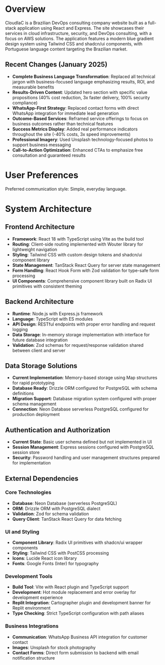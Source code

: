 # Overview

CloudIaC is a Brazilian DevOps consulting company website built as a full-stack application using React and Express. The site showcases their services in cloud infrastructure, security, and DevOps consulting, with a focus on AWS solutions. The application features a modern blue gradient design system using Tailwind CSS and shadcn/ui components, with Portuguese language content targeting the Brazilian market.

## Recent Changes (January 2025)
- **Complete Business Language Transformation**: Replaced all technical jargon with business-focused language emphasizing results, ROI, and measurable benefits
- **Results-Driven Content**: Updated hero section with specific value propositions (40% cost reduction, 3x faster delivery, 100% security compliance)
- **WhatsApp-First Strategy**: Replaced contact forms with direct WhatsApp integration for immediate lead generation
- **Outcome-Based Services**: Reframed service offerings to focus on business outcomes rather than technical features
- **Success Metrics Display**: Added real performance indicators throughout the site (-40% costs, 3x speed improvements)
- **Professional Imagery**: Used Unsplash technology-focused photos to support business messaging
- **Call-to-Action Optimization**: Enhanced CTAs to emphasize free consultation and guaranteed results

# User Preferences

Preferred communication style: Simple, everyday language.

# System Architecture

## Frontend Architecture
- **Framework**: React 18 with TypeScript using Vite as the build tool
- **Routing**: Client-side routing implemented with Wouter library for lightweight navigation
- **Styling**: Tailwind CSS with custom design tokens and shadcn/ui component library
- **State Management**: TanStack React Query for server state management
- **Form Handling**: React Hook Form with Zod validation for type-safe form processing
- **UI Components**: Comprehensive component library built on Radix UI primitives with consistent theming

## Backend Architecture
- **Runtime**: Node.js with Express.js framework
- **Language**: TypeScript with ES modules
- **API Design**: RESTful endpoints with proper error handling and request logging
- **Data Storage**: In-memory storage implementation with interface for future database integration
- **Validation**: Zod schemas for request/response validation shared between client and server

## Data Storage Solutions
- **Current Implementation**: Memory-based storage using Map structures for rapid prototyping
- **Database Ready**: Drizzle ORM configured for PostgreSQL with schema definitions
- **Migration Support**: Database migration system configured with proper schema management
- **Connection**: Neon Database serverless PostgreSQL configured for production deployment

## Authentication and Authorization
- **Current State**: Basic user schema defined but not implemented in UI
- **Session Management**: Express sessions configured with PostgreSQL session store
- **Security**: Password handling and user management structures prepared for implementation

## External Dependencies

### Core Technologies
- **Database**: Neon Database (serverless PostgreSQL)
- **ORM**: Drizzle ORM with PostgreSQL dialect
- **Validation**: Zod for schema validation
- **Query Client**: TanStack React Query for data fetching

### UI and Styling
- **Component Library**: Radix UI primitives with shadcn/ui wrapper components
- **Styling**: Tailwind CSS with PostCSS processing
- **Icons**: Lucide React icon library
- **Fonts**: Google Fonts (Inter) for typography

### Development Tools
- **Build Tool**: Vite with React plugin and TypeScript support
- **Development**: Hot module replacement and error overlay for development experience
- **Replit Integration**: Cartographer plugin and development banner for Replit environment
- **Type Checking**: Strict TypeScript configuration with path aliases

### Business Integrations
- **Communication**: WhatsApp Business API integration for customer contact
- **Images**: Unsplash for stock photography
- **Contact Forms**: Direct form submission to backend with email notification structure